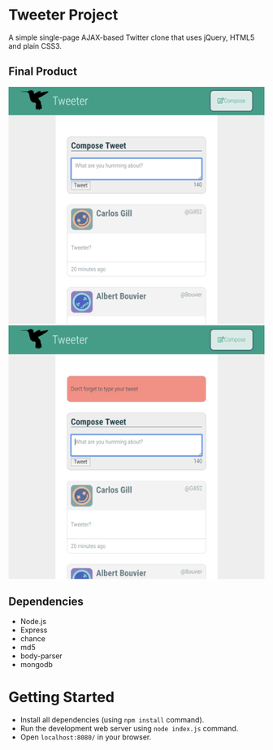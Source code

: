 # Tweeter Project

A simple single-page AJAX-based Twitter clone that uses jQuery, HTML5 and plain CSS3. 

## Final Product

!["Compose"](https://github.com/baiyjmatheus/tweeter/blob/master/docs/compose.png)
!["Error"](https://github.com/baiyjmatheus/tweeter/blob/master/docs/error.png)

## Dependencies
  - Node.js
  - Express
  - chance
  - md5
  - body-parser
  - mongodb

# Getting Started
  - Install all dependencies (using `npm install` command).
  - Run the development web server using `node index.js` command. 
  - Open `localhost:8080/` in your browser.
